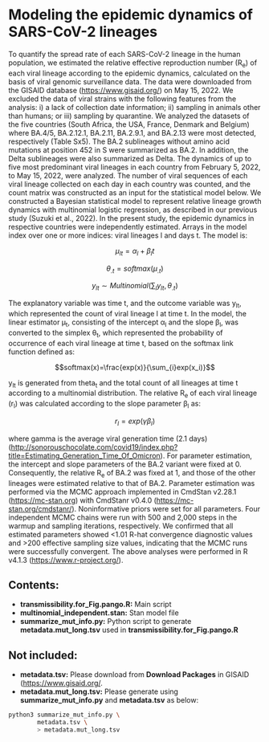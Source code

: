# Modeling the epidemic dynamics of SARS-CoV-2 lineages

To quantify the spread rate of each SARS-CoV-2 lineage in the human population, we estimated the relative effective reproduction number (R<sub>e</sub>) of each viral lineage according to the epidemic dynamics, calculated on the basis of viral genomic surveillance data. The data were downloaded from the GISAID database (https://www.gisaid.org/) on May 15, 2022. We excluded the data of viral strains with the following features from the analysis: i) a lack of collection date information; ii) sampling in animals other than humans; or iii) sampling by quarantine. We analyzed the datasets of the five countries (South Africa, the USA, France, Denmark and Belgium) where BA.4/5, BA.2.12.1, BA.2.11, BA.2.9.1, and BA.2.13 were most detected, respectively (Table Sx5). The BA.2 sublineages without amino acid mutations at position 452 in S were summarized as BA.2. In addition, the Delta sublineages were also summarized as Delta. The dynamics of up to five most predominant viral lineages in each country from February 5, 2022, to May 15, 2022, were analyzed. The number of viral sequences of each viral lineage collected on each day in each country was counted, and the count matrix was constructed as an input for the statistical model below. 
We constructed a Bayesian statistical model to represent relative lineage growth dynamics with multinomial logistic regression, as described in our previous study (Suzuki et al., 2022). In the present study, the epidemic dynamics in respective countries were independently estimated. Arrays in the model index over one or more indices: viral lineages l and days t. The model is:

$$\mu_{lt}=\alpha_{l}+\beta_{l}t$$

$$\theta_{.t}=softmax(\mu_{.t})$$

$$y_{lt}\sim Multinomial(\sum_{l}y_{lt},\theta_{.t})$$


The explanatory variable was time t, and the outcome variable was y<sub>lt</sub>, which represented the count of viral lineage l at time t. In the model, the linear estimator &mu;<sub>t</sub>, consisting of the intercept &alpha;<sub>l</sub> and the slope &beta;<sub>l</sub>, was converted to the simplex &theta;<sub>t</sub>, which represented the probability of occurrence of each viral lineage at time t, based on the softmax link function defined as:

$$softmax(x)=\frac{exp(x)}{\sum_{i}exp(x_i)}$$


y<sub>lt</sub> is generated from theta<sub>t</sub> and the total count of all lineages at time t according to a multinomial distribution.
	The relative R<sub>e</sub> of each viral lineage (r<sub>l</sub>) was calculated according to the slope parameter &beta;<sub>l</sub> as:

$$r_{l}=exp(\gamma\beta_{l})$$


where gamma is the average viral generation time (2.1 days) (http://sonorouschocolate.com/covid19/index.php?title=Estimating_Generation_Time_Of_Omicron).
For parameter estimation, the intercept and slope parameters of the BA.2 variant were fixed at 0. Consequently, the relative R<sub>e</sub> of BA.2 was fixed at 1, and those of the other lineages were estimated relative to that of BA.2.
Parameter estimation was performed via the MCMC approach implemented in CmdStan v2.28.1 (https://mc-stan.org) with CmdStanr v0.4.0 (https://mc-stan.org/cmdstanr/). Noninformative priors were set for all parameters. Four independent MCMC chains were run with 500 and 2,000 steps in the warmup and sampling iterations, respectively. We confirmed that all estimated parameters showed <1.01 R-hat convergence diagnostic values and >200 effective sampling size values, indicating that the MCMC runs were successfully convergent. The above analyses were performed in R v4.1.3 (https://www.r-project.org/).

## Contents:
*  **transmissibility.for_Fig.pango.R:** Main script
*  **multinomial_independent.stan:** Stan model file
*  **summarize_mut_info.py:** Python script to generate **metadata.mut_long.tsv** used in **transmissibility.for_Fig.pango.R**

## Not included:
*  **metadata.tsv:** Please download from **Download Packages** in GISAID (https://www.gisaid.org/.
*  **metadata.mut_long.tsv:** Please generate using **summarize_mut_info.py** and **metadata.tsv** as below:

```bash
python3 summarize_mut_info.py \
        metadata.tsv \
        > metadata.mut_long.tsv
```
